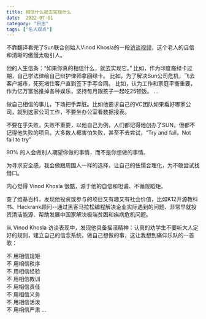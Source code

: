 ```yaml
---
title: 相信什么就去实现什么
date:  2022-07-01
category: "日志"
tags: ["名人观点"]
---
```

不靠翻译看完了Sun联合创始人Vinod Khosla的一段[访谈视频](https://www.youtube.com/watch?v=HZcXup7p5-8)，这个老人的自信和清晰的傲慢太吸引人。

他的人生信条：“如果你真的相信什么，就去实现它。”
比如，作为印度裔绿卡过期，自己学法律给自己辩护律师拿回绿卡。
比如，为了解决Sun公司危机，飞去客户城市，死死堵住客户直到签下手写合同。
比如，认为工作和家庭平衡重要，作为亿万富翁推掉各种娱乐，坚持每月跟孩子一起吃25顿饭。
...

做自己相信的事儿，下场把手弄脏。比如他要求自己的VC团队如果看好哪家公司，就到这家公司工作，不要坐办公室看数据报表。

不要在乎失败，失败不重要，以他自己为例，人们都记得他创办了SUN，但都不记得他失败的项目。大多数人都害怕失败，甚至不去尝试，“Try and fail，Not fail to try”

90% 的人会做别人期望你做的事情，而不是你想做的事情。

为寻求安全感，我会做跟周围人一样的选择，让自己的怯懦合理化，为不敢尝试找借口。

内心觉得 Vinod Khosla 很酷，源于他的自信和坦诚、不循规蹈矩。

查了维基百科，发现他投资或参与的项目又有趣又有社会价值，比如K12开源教科书、Hackrank顾问--通过黑客马拉松编程解决企业实际遇到的问题、非常早就投资清洁能源、帮助发展中国家解决极端贫困和疾病危机问题。

从 Vinod Khosla 访谈表现中，发现他具备摇滚精神：认真的劝学生不要听大人定好的规则，建立自己的信念系统，做自己想做的事，这让我想到痛仰乐队的一首歌：

不 用相信规矩  
不 用相信秩序  
不 用相信经验  
不 用相信教训  
不 用相信责任  
不 用相信义务  
不 用相信活泼  
不 用相信严肃
...



